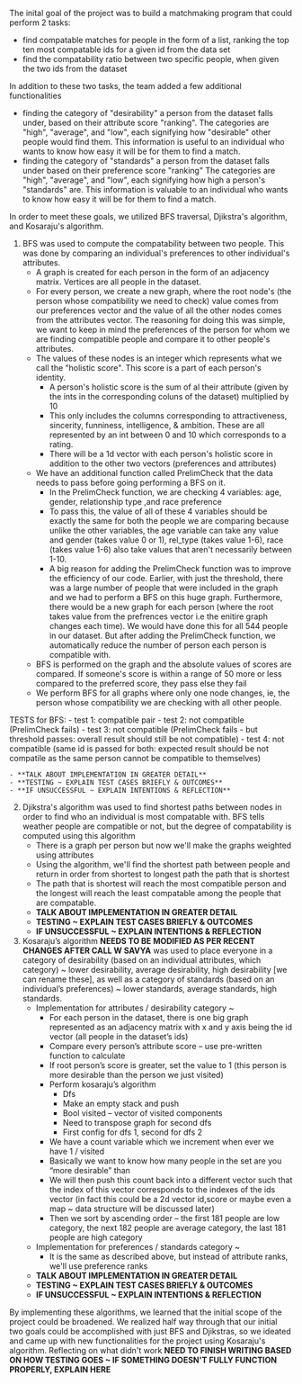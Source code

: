 <!-- The output and correctness of each algorithm – You should summarize, visualize, or highlight some part of the full-scale run of each algorithm. Additionally, the report should briefly describe what tests you performed to confirm that each algorithm was working as intended.

The answer to your leading question – You should direct address your proposed leading question. How did you answer this question? What did you discover? If your project was ultimately unsuccessful, give a brief reflection about what worked and what you would do differently as a team. -->

The inital goal of the project was to build a matchmaking program that could perform 2 tasks: 
- find compatable matches for people in the form of a list, ranking the top ten most compatable ids for a given id from the data set
- find the compatability ratio between two specific people, when given the two ids from the dataset

In addition to these two tasks, the team added a few additional functionalities
- finding the category of "desirability" a person from the dataset falls under, based on their attribute score "ranking". The categories are "high", "average", and "low", each signifying how "desirable" other people would find them. This information is useful to an individual who wants to know how easy it will be for them to find a match.
- finding the category of "standards" a person from the dataset falls under based on their preference score "ranking" The categories are "high", "average", and "low", each signifying how high a person's "standards" are. This information is valuable to an individual who wants to know how easy it will be for them to find a match.

In order to meet these goals, we utilized BFS traversal, Djikstra's algorithm, and Kosaraju's algorithm. 

1. BFS was used to compute the compatability between two people. This was done by comparing an individual's preferences to other individual's attributes.
    - A graph is created for each person in the form of an adjacency matrix. Vertices are all people in the dataset.
    - For every person, we create a new graph, where the root node's (the person whose compatibility we need to check) value comes from our preferences vector and the value of all the other nodes comes from the attributes vector. The reasoning for doing this was simple, we want to keep in mind the preferences of the person for whom we are finding compatible people and compare it to other people's attributes.
    - The values of these nodes is an integer which represents what we call the "holistic score". This score is a part of each person's identity.
        - A person's holistic score is the sum of al their attribute (given by the ints in the corresponding coluns of the dataset) multiplied by 10
        - This only includes the columns corresponding to attractiveness, sincerity, funniness, intelligence, & ambition. These are all represented by an int between 0 and 10 which corresponds to a rating. 
        - There will be a 1d vector with each person's holistic score in addition to the other two vectors (preferences and attributes)
    - We have an additional function called PrelimCheck that the data needs to pass before going performing a BFS on it. 
        - In the PrelimCheck function, we are checking 4 variables: age, gender, relationship type ,and race preference
        - To pass this, the value of all of these 4 variables should be exactly the same for both the people we are comparing because unlike the other variables, the age variable can take any value and gender (takes value 0 or 1), rel_type (takes value 1-6), race (takes value 1-6) also take values that aren't necessarily between 1-10.
        - A big reason for adding the PrelimCheck function was to improve the efficiency of our code. Earlier, with just the threshold, there was a large number of people that were included in the graph and we had to perform a BFS on this huge graph. Furthermore, there would be a new graph for each person (where the root takes value from the prefrences vector i.e the enitire graph changes each time). We would have done this for all 544 people in our dataset. But after adding the PrelimCheck function, we automatically reduce the number of person each person is compatible with.
    - BFS is performed on the graph and the absolute values of scores are compared. If someone's score is within a range of 50 more or less compared to the preferred score, they pass else they fail
    - We perform BFS for all graphs where only one node changes, ie, the person whose compatibility we are checking with all other people. 

TESTS for BFS:
    - test 1: compatible pair
    - test 2: not compatible (PrelimCheck fails)
    - test 3: not compatible (PrelimCheck fails - but threshold passes: overall result should still be not compatible)
    - test 4: not compatible (same id is passed for both: expected result should be not compatile as the same person cannot be compatible to themselves)
    
    
    
    - **TALK ABOUT IMPLEMENTATION IN GREATER DETAIL**
    - **TESTING ~ EXPLAIN TEST CASES BRIEFLY & OUTCOMES**
    - **IF UNSUCCESSFUL ~ EXPLAIN INTENTIONS & REFLECTION**
    
    
    
    
2. Djikstra's algorithm was used to find shortest paths between nodes in order to find who an individual is most compatable with. BFS tells weather people are compatible or not, but the degree of compatability is computed using this algorithm
    - There is a graph per person but now we'll make the graphs weighted using attributes
    - Using the algorithm, we'll find the shortest path between people and return in order from shortest to longest path the path that is shortest
    - The path that is shortest will reach the most compatible person and the longest will reach the least compatable among the people that are compatable.
    - **TALK ABOUT IMPLEMENTATION IN GREATER DETAIL**
    - **TESTING ~ EXPLAIN TEST CASES BRIEFLY & OUTCOMES**
    - **IF UNSUCCESSFUL ~ EXPLAIN INTENTIONS & REFLECTION**
3. Kosaraju’s algorithm **NEEDS TO BE MODIFIED AS PER RECENT CHANGES AFTER CALL W SAVYA** was used to place everyone in a category of desirability (based on an individual attributes, which category) ~ lower desirability, average desirability, high desirability [we can rename these], as well as a category of standards (based on an individual’s preferences) ~ lower standards, average standards, high standards.
    - Implementation for attributes / desirability category ~
        - For each person in the dataset, there is one big graph represented as an adjacency matrix with x and y axis being the id vector (all people in the dataset’s ids)
        - Compare every person’s attribute score – use pre-written function to calculate
        - If root person’s score is greater, set the value to 1 (this person is more desirable than the person we just visited)
        - Perform kosaraju’s algorithm 
            - Dfs
            - Make an empty stack and push
            - Bool visited – vector of visited components
            - Need to transpose graph for second dfs
            - First config for dfs 1, second for dfs 2
        - We have a count variable which we increment when ever we have 1 / visited
        - Basically we want to know how many people in the set are you “more desirable” than
        - We will then push this count back into a different vector such that the index of this vector corresponds to the indexes of the ids vector (in fact this could be a 2d vector id,score or maybe even a map ~ data structure will be discussed later)
        - Then we sort by ascending order – the first 181 people are low category, the next 182 people are average category, the last 181 people are high category
    - Implementation for preferences / standards category ~
        - It is the same as described above, but instead of attribute ranks, we'll use preference ranks
    - **TALK ABOUT IMPLEMENTATION IN GREATER DETAIL**
    - **TESTING ~ EXPLAIN TEST CASES BRIEFLY & OUTCOMES**
    - **IF UNSUCCESSFUL ~ EXPLAIN INTENTIONS & REFLECTION**

By implementing these algorithms, we learned that the initial scope of the project could be broadened. We realized half way through that our initial two goals could be accomplished with just BFS and Djikstras, so we ideated and came up with new functionalities for the project using Kosaraju's algorithm. Reflecting on what didn't work **NEED TO FINISH WRITING BASED ON HOW TESTING GOES ~ IF SOMETHING DOESN'T FULLY FUNCTION PROPERLY, EXPLAIN HERE**
